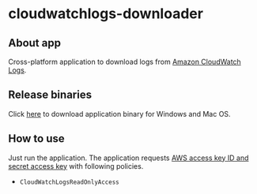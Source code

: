 # cloudwatchlogs-downloader

## About app

Cross-platform application to download logs from [Amazon CloudWatch Logs].

## Release binaries

Click [here](https://mega.nz/#F!XKg0RJ6S!pPDl4vxdJtQkoY9gdl9PvA) to download application binary for Windows and Mac OS.

## How to use

Just run the application. The application requests [AWS access key ID and secret access key] with following policies.

* ``CloudWatchLogsReadOnlyAccess``


[Amazon CloudWatch Logs]:https://docs.aws.amazon.com/AmazonCloudWatch/latest/logs/WhatIsCloudWatchLogs.html
[AWS access key ID and secret access key]:https://docs.aws.amazon.com/general/latest/gr/managing-aws-access-keys.html
